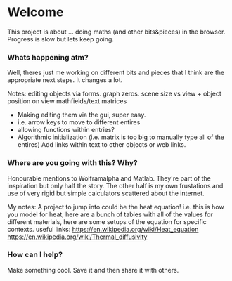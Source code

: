 # Welcome
This project is about ... doing maths (and other bits&pieces) in the browser. Progress is slow but lets keep going.

### Whats happening atm?
Well, theres just me working on different bits and pieces that I think are the appropriate next steps. It changes a lot.

Notes:
editing objects via forms.
graph zeros.
scene size vs view + object position on view
mathfields/text
matrices
 * Making editing them via the gui, super easy.
  * i.e. arrow keys to move to different entires
  * allowing functions within entries?
  * Algorithmic initialization (i.e. matrix is too big to manually type all of the entires)
Add links within text to other objects or web links.

### Where are you going with this? Why?
Honourable mentions to Wolframalpha and Matlab. They're part of the inspiration but only half the story. The other half is my own frustations and use of very rigid but simple calculators scattered about the internet.

My notes:
A project to jump into could be the heat equation! i.e. this is how you model for heat, here are a bunch of tables with all of the values for different materials, here are some setups of the equation for specific contexts.
useful links:
https://en.wikipedia.org/wiki/Heat_equation
https://en.wikipedia.org/wiki/Thermal_diffusivity

### How can I help?
Make something cool. Save it and then share it with others.

